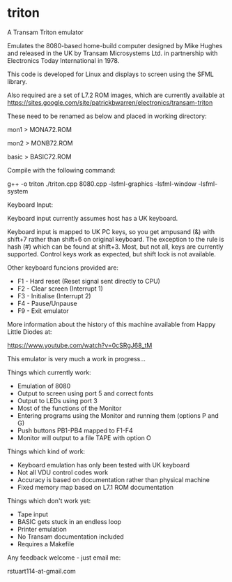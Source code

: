 # triton
A Transam Triton emulator

Emulates the 8080-based home-build computer designed by Mike Hughes and
released in the UK by Transam Microsystems Ltd. in partnership with
Electronics Today International in 1978.

This code is developed for Linux and displays to screen using the SFML
library.

Also required are a set of L7.2 ROM images, which are currently available at
https://sites.google.com/site/patrickbwarren/electronics/transam-triton

These need to be renamed as below and placed in working directory:

mon1  > MONA72.ROM

mon2  > MONB72.ROM

basic > BASIC72.ROM

Compile with the following command:

g++ -o triton ./triton.cpp 8080.cpp -lsfml-graphics -lsfml-window -lsfml-system

Keyboard Input:

Keyboard input currently assumes host has a UK keyboard.

Keyboard input is mapped to UK PC keys, so you get ampusand (&) with shift+7
rather than shift+6 on original keyboard. The exception to the rule is hash
(#) which can be found at shift+3. Most, but not all, keys are currently
supported. Control keys work as expected, but shift lock is not available.

Other keyboard funcions provided are:

* F1 - Hard reset (Reset signal sent directly to CPU)
* F2 - Clear screen (Interrupt 1)
* F3 - Initialise (Interrupt 2)
* F4 - Pause/Unpause
* F9 - Exit emulator

More information about the history of this machine available from Happy Little
Diodes at:

https://www.youtube.com/watch?v=0cSRgJ68_tM

This emulator is very much a work in progress...

Things which currently work:
* Emulation of 8080
* Output to screen using port 5 and correct fonts
* Output to LEDs using port 3
* Most of the functions of the Monitor
* Entering programs using the Monitor and running them (options P and G)
* Push buttons PB1-PB4 mapped to F1-F4
* Monitor will output to a file TAPE with option O

Things which kind of work:
* Keyboard emulation has only been tested with UK keyboard
* Not all VDU control codes work
* Accuracy is based on documentation rather than physical machine
* Fixed memory map based on L7.1 ROM documentation

Things which don't work yet:
* Tape input
* BASIC gets stuck in an endless loop
* Printer emulation
* No Transam documentation included
* Requires a Makefile

Any feedback welcome - just email me:

rstuart114-at-gmail.com
